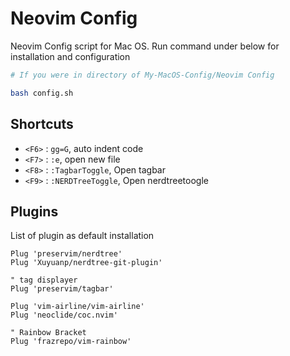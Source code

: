 Neovim Config
===

Neovim Config script for Mac OS. Run command under below for installation and configuration

```bash
# If you were in directory of My-MacOS-Config/Neovim Config

bash config.sh
```
## Shortcuts

- `<F6>` : `gg=G`, auto indent code
- `<F7>` : `:e`, open new file
- `<F8>` : `:TagbarToggle`, Open tagbar
- `<F9>` : `:NERDTreeToggle`, Open nerdtreetoogle

## Plugins

List of plugin as default installation

```vim
Plug 'preservim/nerdtree'
Plug 'Xuyuanp/nerdtree-git-plugin'

" tag displayer
Plug 'preservim/tagbar'

Plug 'vim-airline/vim-airline'
Plug 'neoclide/coc.nvim'

" Rainbow Bracket
Plug 'frazrepo/vim-rainbow'
```
